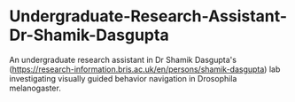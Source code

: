 # Undergraduate-Research-Assistant-Dr-Shamik-Dasgupta
An undergraduate research assistant in Dr Shamik Dasgupta's (https://research-information.bris.ac.uk/en/persons/shamik-dasgupta) lab investigating visually guided behavior navigation in Drosophila melanogaster. 
